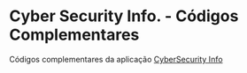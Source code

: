 # Cyber Security Info. - Códigos Complementares
Códigos complementares da aplicação [CyberSecurity Info](https://github.com/VictorGM01/cyber_sec_info)

